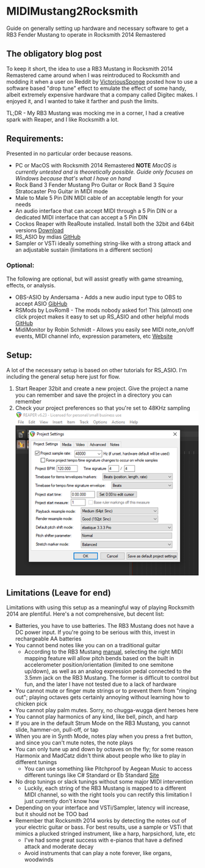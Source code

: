 # MIDIMustang2Rocksmith
Guide on generally setting up hardware and necessary software to get a RB3 Fender Mustang to operate in Rocksmith 2014 Remastered

## The obligatory blog post

To keep it short, the idea to use a RB3 Mustang in Rocksmith 2014 Remastered came around when I was reintroduced to Rocksmith and modding it when a user on Reddit by [VictoriousSponge](https://www.reddit.com/user/VictoriousSponge) posted how to use a software based "drop tune" effect to emulate the effect of some handy, albeit extremely expensive hardware that a company called Digitec makes. I enjoyed it, and I wanted to take it farther and push the limits.

TL;DR - My RB3 Mustang was mocking me in a corner, I had a creative spark with Reaper, and I like Rocksmith a lot.

## Requirements:
Presented in no particular order because reasons.

- PC or MacOS with Rocksmith 2014 Remastered **NOTE** <em>MacOS is currently untested and is theoretically possible. Guide only focuses on Windows because that's what I have on hand</em>
- Rock Band 3 Fender Mustang Pro Guitar or Rock Band 3 Squire Stratocaster Pro Guitar in MIDI mode
- Male to Male 5 Pin DIN MIDI cable of an acceptable length for your needs
- An audio interface that can accept MIDI through a 5 Pin DIN or a dedicated MIDI interface that can accept a 5 Pin DIN
- Cockos Reaper with ReaRoute installed. Install both the 32bit and 64bit versions [Download](https://www.reaper.fm/purchase.php)
- RS_ASIO by mdias [GitHub](https://github.com/mdias/rs_asio)
- Sampler or VSTi ideally something string-like with a strong attack and an adjustable sustain (limitations in a different section)

### Optional:

The following are optional, but will assist greatly with game streaming, effects, or analysis.

- OBS-ASIO by Andersama - Adds a new audio input type to OBS to accept ASIO [GibHub](https://github.com/Andersama/obs-asio)
- RSMods by LovRom8 - The mods nobody asked for! This (almost) one click project makes it easy to set up RS_ASIO and other helpful mods [GitHub](https://github.com/Lovrom8/RSMods)
- MidiMonitor by Robin Schmidt - Allows you easily see MIDI note_on/off events, MIDI channel info, expression parameters, etc [Website](https://plugins4free.com/dev/255/)

## Setup:

A lot of the necessary setup is based on other tutorials for RS_ASIO. I'm including the general setup here just for flow.

1. Start Reaper 32bit and create a new project. Give the project a name you can remember and save the project in a directory you can remember
2. Check your project preferences so that you're set to 48KHz sampling ![Sample rate settings for project](/Images/projectSettings.png "File > Project Settings")

## Limitations (Leave for end)

Limitations with using this setup as a meaningful way of playing Rocksmith 2014 are plentiful. Here's a not comprehensive, but decent list:

- Batteries, you have to use batteries. The RB3 Mustang does not have a DC power input. If you're going to be serious with this, invest in rechargeable AA batteries
- You cannot bend notes like you can on a traditional guitar
    - According to the RB3 Mustang [manual](https://www.manualsdir.com/manuals/103077/rock-band-fender-mustang-pro-guitar-rock-band-3.html?page=8), selecting the right MIDI mapping feature will allow pitch bends based on the built in accelerometer position/orientation (limited to one semitone up/down), as well as an analog expression pedal connected to the 3.5mm jack on the RB3 Mustang. The former is difficult to control but fun, and the later I have not tested due to a lack of hardware
- You cannot mute or finger mute strings or to prevent them from "ringing out"; playing octaves gets certainly annoying without learning how to chicken pick
- You cannot play palm mutes. Sorry, no chugga-wugga djent heroes here
- You cannot play harmonics of any kind, like bell, pinch, and harp
- If you are in the default Strum Mode on the RB3 Mustang, you cannot slide, hammer-on, pull-off, or tap
- When you are in Synth Mode, notes play when you press a fret button, and since you can't mute notes, the note plays
- You can only tune up and down by octaves on the fly; for some reason Harmonix and MadCatz didn't think about people who like to play in different tunings
    - You can use something like Pitchproof by Aegean Music to access different tunings like C# Standard or Eb Standard [Site](https://aegeanmusic.com/pitchproof-specs)
- No drop tunings or slack tunings without some major MIDI intervention
    - Luckily, each string of the RB3 Mustang is mapped to a different MIDI channel, so with the right tools you can rectify this limitation I just currently don't know how
- Depending on your interface and VSTi/Sampler, latency will increase, but it should not be TOO bad
- Remember that Rocksmith 2014 works by detecting the notes out of your electric guitar or bass. For best results, use a sample or VSTi that mimics a plucked stringed instrument, like a harp, harpsichord, lute, etc
    - I've had some great success with e-pianos that have a defined attack and moderate decay
    - Avoid instruments that can play a note forever, like organs, woodwinds
